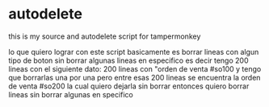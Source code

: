 # autodelete
this is my source and autodelete script for tampermonkey


lo que quiero lograr con este script basicamente es borrar lineas con algun tipo de boton sin borrar algunas lineas en especifico es decir tengo 200 lineas con el siguiente dato:
200 lineas con "orden de venta #so100 y tengo que borrarlas una por una pero entre esas 200 lineas se encuentra la orden de venta #so200 la cual quiero dejarla sin borrar entonces quiero
borrar lineas sin borrar algunas en specifico
